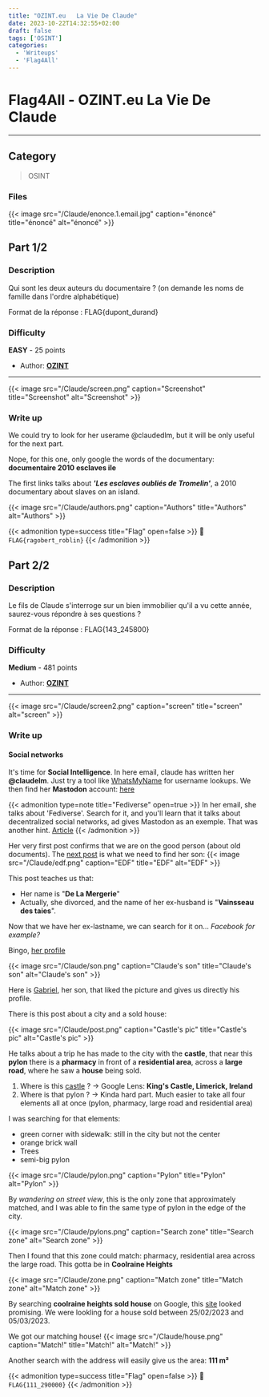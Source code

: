 ```yaml
---
title: "OZINT.eu   La Vie De Claude"
date: 2023-10-22T14:32:55+02:00
draft: false
tags: ['OSINT']
categories:
  - 'Writeups'
  - 'Flag4All'
---
```


# Flag4All - OZINT.eu La Vie De Claude
---

## Category

> OSINT

### Files

{{< image src="/Claude/enonce.1.email.jpg" caption="énoncé" title="énoncé" alt="énoncé" >}}

## Part 1/2

### Description

Qui sont les deux auteurs du documentaire ? (on demande les noms de famille dans l'ordre alphabétique)

Format de la réponse : FLAG{dupont_durand}

### Difficulty

**EASY** - 25 points

- Author: **[OZINT](ozint.euu)**
---

{{< image src="/Claude/screen.png" caption="Screenshot" title="Screenshot" alt="Screenshot" >}}

### Write up

We could try to look for her userame @claudedlm, but it will be only useful for the next part.

Nope, for this one, only google the words of the documentary: **documentaire 2010 esclaves ile**

The first links talks about ___'Les esclaves oubliés de Tromelin'___, a 2010 documentary about slaves on an island.

{{< image src="/Claude/authors.png" caption="Authors" title="Authors" alt="Authors" >}}

{{< admonition type=success title="Flag" open=false >}}
:triangular_flag_on_post: `FLAG{ragobert_roblin}`
{{< /admonition >}}

## Part 2/2

### Description

Le fils de Claude s'interroge sur un bien immobilier qu'il a vu cette année, saurez-vous répondre à ses questions ?

Format de la réponse : FLAG{143_245800}

### Difficulty

**Medium** - 481 points

- Author: **[OZINT](ozint.euu)**
---

{{< image src="/Claude/screen2.png" caption="screen" title="screen" alt="screen" >}}

### Write up

#### Social networks

It's time for **Social Intelligence**. In here email, claude has written her **@claudelm**. Just try a tool like [WhatsMyName](https://whatsmyname.app/) for username lookups.
We then find her **Mastodon** account: [here](https://mastodon.social/@claudedlm)

{{< admonition type=note title="Fediverse" open=true >}}
In her email, she talks about 'Fediverse'. Search for it, and you'll learn that it talks about decentralized social networks, ad gives Mastodon as an exemple. That was another hint.
[Article](https://www.radiofrance.fr/franceinter/podcasts/veille-sanitaire/veille-sanitaire-du-vendredi-08-septembre-2023-8005700)
{{< /admonition >}}

Her very first post confirms that we are on the good person (about old documents). The [next post](https://mastodon.social/@claudedlm/110509127588935440) is what we need to find her son:
{{< image src="/Claude/edf.png" caption="EDF" title="EDF" alt="EDF" >}}


This post teaches us that:
- Her name is "**De La Mergerie**"
- Actually, she divorced, and the name of her ex-husband is "**Vainsseau des taies**".

Now that we have her ex-lastname, we can search for it on... *Facebook for example?*

Bingo, [her profile](https://www.facebook.com/profile.php?id=100093107636294)

{{< image src="/Claude/son.png" caption="Claude's son" title="Claude's son" alt="Claude's son" >}}

Here is [Gabriel](https://www.facebook.com/profile.php?id=100093519045761), her son, that liked the picture and gives us directly his profile.

There is this post about a city and a sold house:

{{< image src="/Claude/post.png" caption="Castle's pic" title="Castle's pic" alt="Castle's pic" >}}

He talks about a trip he has made to the city with the **castle**, that near this **pylon** there is a **pharmacy** in front of a **residential area**, across a **large road**, where he saw a **house** being sold.

1. Where is this [castle](/Claude/castle.jpg) ? -> Google Lens: **King's Castle, Limerick, Ireland**
2. Where is that pylon ? -> Kinda hard part. Much easier to take all four elements all at once (pylon, pharmacy, large road and residential area)

I was searching for that elements:
- green corner with sidewalk: still in the city but not the center
- orange brick wall
- Trees
- semi-big pylon

{{< image src="/Claude/pylon.png" caption="Pylon" title="Pylon" alt="Pylon" >}}

By *wandering on street view*, this is the only zone that approximately matched, and I was able to fin the same type of pylon in the edge of the city.

{{< image src="/Claude/pylons.png" caption="Search zone" title="Search zone" alt="Search zone" >}}

Then I found that this zone could match: pharmacy, residential area across the large road. This gotta be in **Coolraine Heights** 

{{< image src="/Claude/zone.png" caption="Match zone" title="Match zone" alt="Match zone" >}}

By searching **coolraine heights sold house** on Google, this [site](https://proper.ie/county/Limerick/area/Coolraine%20Heights) looked promising.
We were lookling for a house sold between 25/02/2023 and 05/03/2023.

We got our matching house!
{{< image src="/Claude/house.png" caption="Match!" title="Match!" alt="Match!" >}}

Another search with the address will easily give us the area: **111 m²**

{{< admonition type=success title="Flag" open=false >}}
:triangular_flag_on_post: `FLAG{111_290000}`
{{< /admonition >}}
